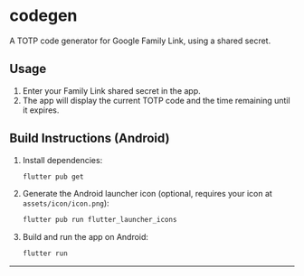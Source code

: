# codegen

A TOTP code generator for Google Family Link, using a shared secret.

## Usage

1. Enter your Family Link shared secret in the app.
2. The app will display the current TOTP code and the time remaining until it expires.

## Build Instructions (Android)

1. Install dependencies:
   ```sh
   flutter pub get
   ```

2. Generate the Android launcher icon (optional, requires your icon at `assets/icon/icon.png`):
   ```sh
   flutter pub run flutter_launcher_icons
   ```

3. Build and run the app on Android:
   ```sh
   flutter run
   ```

---
